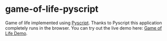 # game-of-life-pyscript

Game of life implemented using [Pyscript](https://docs.pyscript.net/2025.2.2/).
Thanks to Pyscript this application completely runs in the browser. You can try out the live demo here: [Game of Life Demo](https://brianpzaide.github.io/game-of-life-pyscript/).
